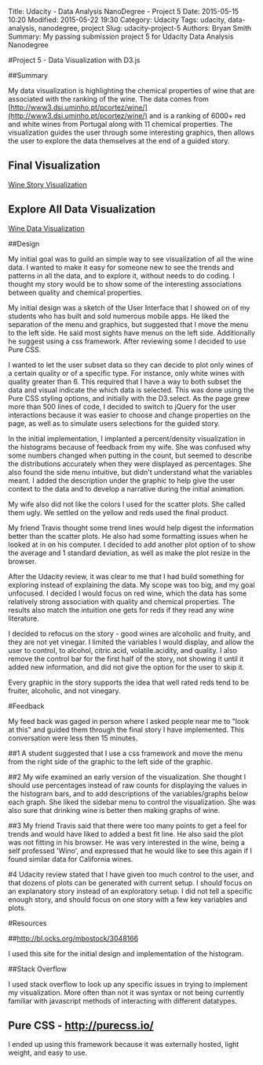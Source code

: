 Title: Udacity - Data Analysis NanoDegree - Project 5
Date: 2015-05-15 10:20
Modified: 2015-05-22 19:30
Category: Udacity
Tags: udacity, data-analysis, nanodegree, project
Slug: udacity-project-5
Authors: Bryan Smith
Summary: My passing submission project 5 for Udacity Data Analysis Nanodegree

#Project 5 - Data Visualization with D3.js



##Summary

My data visualization is highlighting the chemical properties of wine that are associated with the ranking of the wine.   The data comes from [http://www3.dsi.uminho.pt/pcortez/wine/](http://www3.dsi.uminho.pt/pcortez/wine/) and is a ranking of 6000+ red and white wines from Portugal along with 11 chemical properties.   The visualization guides the user through some interesting graphics, then allows the user to explore the data themselves at the end of a guided story.  

## Final Visualization
[Wine Story Visualization](http://www.bryantravissmith.com/udacity/dv1.html)

## Explore All Data Visualization
[Wine Data Visualization](http://www.bryantravissmith.com/udacity/dv2.html)

##Design

My initial goal was to guild an simple way to see visualization of all the wine data.  I wanted to make it easy for someone new to see the trends and patterns in all the data, and to explore it, without needs to do coding.  I thought my story would be to show some of the interesting associations between quality and chemical properties.

My initial design was a sketch of the User Interface that I showed on of my students who has built and sold numerous mobile apps.  He liked the separation of the menu and graphics, but suggested that I move the menu to the left side.  He said most sights have menus on the left side.  Additionally he suggest using a css framework.  After reviewing some I decided to use Pure CSS.

I wanted to let the user subset data so they can decide to plot only wines of a certain quality or of a specific type.   For instance, only white wines with quality greater than 6.   This required that I have a way to both subset the data and visual indicate the which data is selected.   This was done using the Pure CSS styling options, and initially with the D3.select.  As the page grew more than 500 lines of code, I decided to switch to jQuery for the user interactions because it was easier to choose and change properties on the page, as well as to simulate users selections for the guided story.


In the initial implementation,  I implanted a percent/density visualization in the histograms because of feedback from my wife.  She was confused why some numbers changed when putting in the count, but seemed to describe the distributions accurately when they were displayed as percentages.   She also found the side menu intuitive, but didn't understand what the variables meant. I added the description under the graphic to help give the user context to the data and to develop a narrative during the initial animation.  

My wife also did not like the colors I used for the scatter plots.  She called them ugly.   We settled on the yellow and reds used the final product.  

My friend Travis thought some trend lines would help digest the information better than the scatter plots.   He also had some formatting issues when he looked at in on his computer.   I decided to add another plot option of to show the average and 1 standard deviation, as well as make the plot resize in the browser.

After the Udacity review, it was clear to me that I had build something for exploring instead of explaining the data.  My scope was too big, and my goal unfocused.   I decided I would focus on red wine, which the data has some relatively strong association with quality and chemical properties.   The results also match the intuition one gets for reds if they read any wine literature.

I decided to refocus on the story - good wines are alcoholic and fruity, and they are not yet vinegar.  I limited the variables I would display, and allow the user to control, to alcohol, citric.acid, volatile.acidity, and quality.   I also remove the control bar for the first half of the story, not showing it until it added new information, and did not give the option for the user to skip it.

Every graphic in the story supports the idea that well rated reds tend to be fruiter, alcoholic, and not vinegary.   


#Feedback

My feed back was gaged in person where I asked people near me to "look at this" and guided them through the final story I have implemented.   This conversation were less then 15 minutes.  

##1
A student suggested that I use a css framework and move the menu from the right side of the graphic to the left side of the graphic. 

##2
My wife examined an early version of the visualization.  She thought I should use percentages instead of raw counts for displaying the values in the histogram bars, and to add descriptions of the variables/graphs below each graph.  She liked the sidebar menu to control the visualization.  She was also sure that drinking wine is better then making graphs of wine.  


##3
My friend Travis said that there were too many points to get a feel for trends and would have liked to added a best fit line.  He also said the plot was not fitting in his browser.  He was very interested in the wine, being a self professed 'Wino', and expressed that he would like to see this again if I found similar data for California wines.    

#4
Udacity review stated that I have given too much control to the user, and that dozens of plots can be generated with current setup.  I should focus on an explanatory story instead of an exploratory setup.  I did not tell a specific enough story, and should focus on one story with a few key variables and plots.


#Resources

##http://bl.ocks.org/mbostock/3048166

I used this site for the initial design and implementation of the histogram.

##Stack Overflow

I used stack overflow to look up any specific issues in trying to implement my visualization.   More often than not it was syntax or not being currently familiar with javascript methods of interacting with different datatypes.  

## Pure CSS - http://purecss.io/

I ended up using this framework because it was externally hosted, light weight, and easy to use.  



